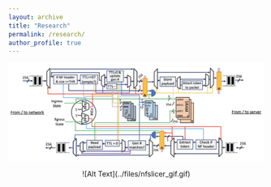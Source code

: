 ```yaml
---
layout: archive
title: "Research"
permalink: /research/
author_profile: true
---
```

<div style="text-align:center">
    <p align="center">
    <img src="../images/nfslicer_fpga.png">
    </p>
    ![Alt Text](../files/nfslicer_gif.gif)
</div>



<!---
to resize gif
<img src="https://media.giphy.com/media/vFKqnCdLPNOKc/giphy.gif" width="40" height="40" />
-->


<!---

Welcome! If you're here to know more about me, you're at the right place! I'll make this easy :D
- 5th-year PhD student
  - School: Georgia Institute of Technology
  - Major: Electrical and Computer Engineering (ECE) 
  - Advisor: Alexandros Daglis
  - Research interests: datacenters, smartNICs, in-network computing, computer architecture, FPGAs
  - I'm currently looking for an internship for Summer 2024. If my profile interests you, please reach out via email: hamed@gatech.edu

- Topic: Enabling an Application-Aware Network with SmartNICs to Accelerate Latency-Critical Online Services
  - Datacenters traditionally operate with a strict boundary between network and compute. The increasing demands of today’s datacenters has instigated a push toward merging the two, giving rise to the advent of smartNICs. While tightly coupled with their hosts, smartNICs allow for the offloading of application level hints, enabling unique network-compute performance optimizations, which boost server throughput under very tight tail latency SLOs for latency-critical microservices. My work identifies prime use cases for re-architecting the datacenter using smartNICs and clarifies why smartNICs should co-exist, alongside server grade CPUs, as first-class citizens within the datacenter.

I have hands-on experience with the following SmartNICs:

| Mellanox Innova Flex-4 SmartNIC  | Mellanox BlueField-2 DPU |    
|:--------------------------------:|:------------------------:|
| 40G FPGA SmartNIC | 100G SoC SmartNIC |
| <img src="../images/innova.png" width="200"> | <img src="../images/bf2.png" width="200"> |
| <img src="../images/innova_diagram.png" width="500"> | <img src="../images/bf2_diagram.png" width="475"> |

<!---
| ![alt text](../images/innova.png) | ![alt text](../images/innova_diagram.png) |
| ![alt text](../images/bf2.png) | ![alt text](../images/bf2_diagram.png) |

- Mellanox Innova Flex-4 SmartNIC
  - 40G FPGA SmartNIC

<p align="center">
  <img src="../images/innova.png" width="200">
  <img src="../images/innova_diagram.png" width="500">
</p>


- Mellanox BlueField-2 DPU
  - 100G SoC SmartNIC

<p align="center">
  <img src="../images/bf2.png" width="200">
  <img src="../images/bf2_diagram.png" width="500">
</p>

If you're interested in collaborating or have any questions, please don't hesitate to reach out!

Getting started
======
1. Register a GitHub account if you don't have one and confirm your e-mail (required!)
1. Fork [this repository](https://github.com/academicpages/academicpages.github.io) by clicking the "fork" button in the top right. 
1. Go to the repository's settings (rightmost item in the tabs that start with "Code", should be below "Unwatch"). Rename the repository "[your GitHub username].github.io", which will also be your website's URL.
1. Set site-wide configuration and create content & metadata (see below -- also see [this set of diffs](http://archive.is/3TPas) showing what files were changed to set up [an example site](https://getorg-testacct.github.io) for a user with the username "getorg-testacct")
1. Upload any files (like PDFs, .zip files, etc.) to the files/ directory. They will appear at https://[your GitHub username].github.io/files/example.pdf.  
1. Check status by going to the repository settings, in the "GitHub pages" section

Site-wide configuration
------
The main configuration file for the site is in the base directory in [_config.yml](https://github.com/academicpages/academicpages.github.io/blob/master/_config.yml), which defines the content in the sidebars and other site-wide features. You will need to replace the default variables with ones about yourself and your site's github repository. The configuration file for the top menu is in [_data/navigation.yml](https://github.com/academicpages/academicpages.github.io/blob/master/_data/navigation.yml). For example, if you don't have a portfolio or blog posts, you can remove those items from that navigation.yml file to remove them from the header. 

Create content & metadata
------
For site content, there is one markdown file for each type of content, which are stored in directories like _publications, _talks, _posts, _teaching, or _pages. For example, each talk is a markdown file in the [_talks directory](https://github.com/academicpages/academicpages.github.io/tree/master/_talks). At the top of each markdown file is structured data in YAML about the talk, which the theme will parse to do lots of cool stuff. The same structured data about a talk is used to generate the list of talks on the [Talks page](https://academicpages.github.io/talks), each [individual page](https://academicpages.github.io/talks/2012-03-01-talk-1) for specific talks, the talks section for the [CV page](https://academicpages.github.io/cv), and the [map of places you've given a talk](https://academicpages.github.io/talkmap.html) (if you run this [python file](https://github.com/academicpages/academicpages.github.io/blob/master/talkmap.py) or [Jupyter notebook](https://github.com/academicpages/academicpages.github.io/blob/master/talkmap.ipynb), which creates the HTML for the map based on the contents of the _talks directory).

**Markdown generator**

I have also created [a set of Jupyter notebooks](https://github.com/academicpages/academicpages.github.io/tree/master/markdown_generator
) that converts a CSV containing structured data about talks or presentations into individual markdown files that will be properly formatted for the academicpages template. The sample CSVs in that directory are the ones I used to create my own personal website at stuartgeiger.com. My usual workflow is that I keep a spreadsheet of my publications and talks, then run the code in these notebooks to generate the markdown files, then commit and push them to the GitHub repository.

How to edit your site's GitHub repository
------
Many people use a git client to create files on their local computer and then push them to GitHub's servers. If you are not familiar with git, you can directly edit these configuration and markdown files directly in the github.com interface. Navigate to a file (like [this one](https://github.com/academicpages/academicpages.github.io/blob/master/_talks/2012-03-01-talk-1.md) and click the pencil icon in the top right of the content preview (to the right of the "Raw | Blame | History" buttons). You can delete a file by clicking the trashcan icon to the right of the pencil icon. You can also create new files or upload files by navigating to a directory and clicking the "Create new file" or "Upload files" buttons. 

Example: editing a markdown file for a talk
![Editing a markdown file for a talk](/images/editing-talk.png)

For more info
------
More info about configuring academicpages can be found in [the guide](https://academicpages.github.io/markdown/). The [guides for the Minimal Mistakes theme](https://mmistakes.github.io/minimal-mistakes/docs/configuration/) (which this theme was forked from) might also be helpful.
-->